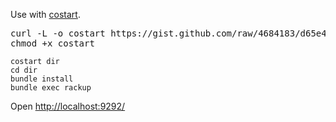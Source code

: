 Use with [costart](https://gist.github.com/4684183).

<pre>
curl -L -o costart https://gist.github.com/raw/4684183/d65e44277cf4aab221c27b6987d2038d9e198f5a/costart
chmod +x costart
</pre>

    costart dir
    cd dir
    bundle install
    bundle exec rackup

Open [http://localhost:9292/](http://localhost:9292/)
